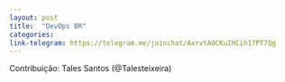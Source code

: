 ```yaml
---
layout: post
title:  "DevOps BR"
categories: 
link-telegram: https://telegram.me/joinchat/AxrvtAOCKuIHCih17PT7Qg
---
```

Contribuição: Tales Santos (@Talesteixeira)

